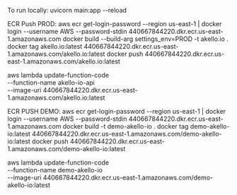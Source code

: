 

To run locally:
uvicorn main:app --reload


ECR Push PROD:
aws ecr get-login-password --region us-east-1 | docker login --username AWS --password-stdin 440667844220.dkr.ecr.us-east-1.amazonaws.com
docker build --build-arg settings_env=PROD -t akello.io .
docker tag akello.io:latest 440667844220.dkr.ecr.us-east-1.amazonaws.com/akello.io:latest
docker push 440667844220.dkr.ecr.us-east-1.amazonaws.com/akello.io:latest


aws lambda update-function-code \
           --function-name akello-io-api \
           --image-uri 440667844220.dkr.ecr.us-east-1.amazonaws.com/akello.io:latest


ECR PUSH DEMO:
aws ecr get-login-password --region us-east-1 | docker login --username AWS --password-stdin 440667844220.dkr.ecr.us-east-1.amazonaws.com
docker build -t demo-akello-io .
docker tag demo-akello-io:latest 440667844220.dkr.ecr.us-east-1.amazonaws.com/demo-akello-io:latest
docker push 440667844220.dkr.ecr.us-east-1.amazonaws.com/demo-akello-io:latest

aws lambda update-function-code \
           --function-name demo-akello-io \
           --image-uri 440667844220.dkr.ecr.us-east-1.amazonaws.com/demo-akello-io:latest